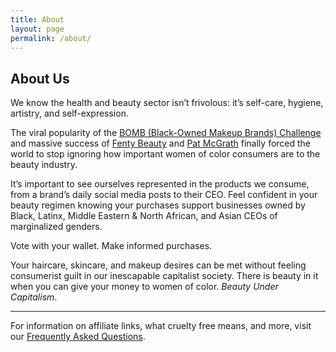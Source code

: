 ```yaml
---
title: About
layout: page
permalink: /about/
---
```


## About Us

We know the health and beauty sector isn’t frivolous: it’s self-care, hygiene, artistry, and self-expression.

The viral popularity of the [BOMB (Black-Owned Makeup Brands) Challenge](https://www.youtube.com/watch?v=3wUc3srYfPI) and massive success of [Fenty Beauty]() and [Pat McGrath]() finally forced the world to stop ignoring how important women of color consumers are to the beauty industry.

It’s important to see ourselves represented in the products we consume, from a brand’s daily social media posts to their CEO. Feel confident in your beauty regimen knowing your purchases support businesses owned by Black, Latinx, Middle Eastern & North African, and Asian CEOs of marginalized genders.

Vote with your wallet. Make informed purchases.

Your haircare, skincare, and makeup desires can be met without feeling consumerist guilt in our inescapable capitalist society. There is beauty in it when you can give your money to women of color. _Beauty Under Capitalism_.

---

For information on affiliate links, what cruelty free means, and more, visit our [Frequently Asked Questions](/faq).
